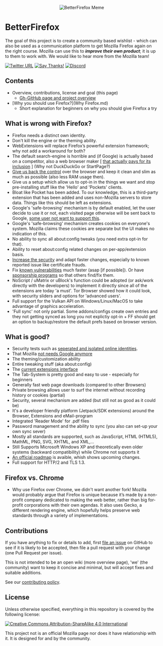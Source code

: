 <p align="center"><img src="https://i.imgur.com/V2Ugmwk.png" alt="BetterFirefox Meme" /></p>

# BetterFirefox

The goal of this project is to create a community based wishlist - which can also be used as a communication platform to get Mozilla Firefox again on the right course. Mozilla can use this to ***improve their own product***; it is up to them to work with. We would like to hear more from the Mozilla team!

[![Twitter URL](https://img.shields.io/twitter/url/https/twitter.com/fold_left.svg?style=social&label=Follow%20%40CHEF-KOCH)](https://twitter.com/FZeven)
[![Say Thanks!](https://img.shields.io/badge/Say%20Thanks-!-1EAEDB.svg)](https://saythanks.io/to/CHEF-KOCH)
[![Discord](https://discordapp.com/api/guilds/204394292519632897/widget.png)](https://discord.me/NVinside)


## Contents

- Overview, contributions, license and goal (this page)
    - [Gh-GitHub page and project overview](https://chef-koch.github.io/BetterFirefox)
- [Why you should use Firefox?](Why Firefox.md)
    - Short explanation for beginners on why you should give Firefox a try


## What is wrong with Firefox?

* Firefox needs a distinct own identity.
* Don't kill the engine or the theming ability.
* WebExtensions will replace Firefox’s powerful extension framework; why not add a workaround for both?
* The default search-engine is horrible and (if Google) is actually based on a competitor, also a web browser maker [ [that actually pays for its inclusion](https://duckduckgo.com/?q=mozilla+search+engine+money) ] (Why not DuckDuckGo or StartPage?)
* [Give us back the control](https://www.eff.org/deeplinks/2016/04/save-firefox) over the browser and keep it clean and slim as much as possible (also less RAM usage then).
* Give us a setup which allow us to opt-in in the things we want and stop pre-installing stuff like the 'Hello' and 'Pockets' clients.
* Bloat like Pocket has been added. To our knowledge, this is a third-party extension that has been added and uses non-Mozilla servers to store data. Things like this should be left as extensions.
* Google's 'safe-browsing' mechanism is by default enabled, let the user decide to use it or not, each visited page otherwise will be sent back to Google, [some user not want to support this](https://en.wikipedia.org/wiki/Firefox#Criticism). 
* Google's 'safe-browsing' mechanism creates cookies on everyone's system. Mozilla claims these cookies are separate but the UI makes no indication of this.
* No ability to sync all about:config tweaks (you need extra opt-in for that).
* Ability to reset about:config related changes on per-app/extension basis.
* [Increase the security](https://it.slashdot.org/story/16/02/12/034206/pwn2own-2016-wont-attack-firefox-because-its-too-easy) and adapt faster changes, especially to known reported issue like certificate frauds.
* Fix [known vulnerabilities](https://www.mozilla.org/en-US/security/known-vulnerabilities/) much faster (asap [if possible]). Or have [sponsorship programs](https://blog.mozilla.org/blog/2016/06/09/help-make-open-source-secure/) so that others find/fix them.
* NoScript / uMatrix or uBlock's function could be adopted (or ask/work directly with the developers) to implement it directly since all of the extensions are today 'a must'. Tor Browser showed how it could look, with security sliders and options for 'advanced users'.
* Full support for the Vulkan API on Windows/Linux/MacOS to take advantage of graphics acceleration.
* 'Full sync' not only partial. Some addons/configs create own entries and they not getting synced as long you not explictiy opt-in + FF should get an option to backup/restore the default prefs based on browser version. 


## What is good?

* Security tests such as [seperated and isolated online identities](http://www.techtimes.com/articles/165830/20160618/mozilla-tests-firefox-containers-for-separate-online-identities.htm).
* That Mozilla [not needs Google anymore](http://www.cnet.com/news/firefox-maker-mozilla-we-dont-need-googles-money-anymore/)
* The theming/customization ability 
* Entire tweaking stuff (aka about:config)
* The [current extensions interface](http://www.ghacks.net/2016/06/09/why-firefox-will-continue-to-lose-market-share/)
* The Tab-System is pretty good and easy to use - especially for beginners
* Generally fast web page downloads (compared to other Browsers)
* Private browsing allows user to surf the internet without recording history or cookies (partial)
* Security, several mechanism are added (but still not as good as it could be)
* It's a developer friendly platform (Jetpack/SDK extensions) around the Browser, Extensions and eMail-program
* Integrated 'Reader Mode' for .pdf files
* Password management and the ability to sync (you also can set-up your own sync sever)
* Mostly all standards are supported, such as JavaScript, HTML (HTML5), MathML, PNG, SVG, XHTML, and XML,...
* Still Supports Microsoft Windows XP and theoretically even older systems (backward compatibility) while Chrome not supports it
* [An official roadmap](https://wiki.mozilla.org/Firefox/Roadmap) is avaible, whish shows upcoming changes.
* Full support for HTTP/2 and TLS 1.3.


## Firefox vs. Chrome 

* Why use Firefox over Chrome, we didn't want another fork! Mozilla would probably argue that Firefox is unique because it’s made by a non-profit company dedicated to making the web better, rather than big for-profit corporations with their own agendas. It also uses Gecko, a different rendering engine, which hopefully helps preserve web standards through a variety of implementations.



## Contributions

If you have anything to fix or details to add, first [file an issue](https://github.com/CHEF-KOCH/BetterFireFox/issues) on GitHub to see if it is likely to be accepted, then file a pull request with your change (one Pull Request per issue).

This is not intended to be an open wiki (more overview page), 'we' (the community) want to keep it concise and minimal, but will accept fixes and suitable additions.

See our [contributing policy](CONTRIBUTING.md).


## License

Unless otherwise specified, everything in this repository is covered by the following license:

[![Creative Commons Attribution-ShareAlike 4.0 International](https://licensebuttons.net/l/by-sa/4.0/88x31.png)](http://creativecommons.org/licenses/by-sa/4.0/)

This project not is an official Mozilla page nor does it have relationship with it.  It is designed for and by the community.

